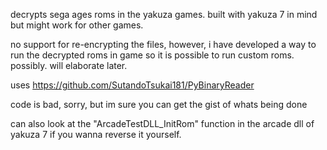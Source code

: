 decrypts sega ages roms in the yakuza games. built with yakuza 7 in mind but might work for other games. 

no support for re-encrypting the files, however, i have developed a way to run the decrypted roms in game so it is possible to run custom roms. possibly. will elaborate later.

uses https://github.com/SutandoTsukai181/PyBinaryReader

code is bad, sorry, but im sure you can get the gist of whats being done

can also look at the "ArcadeTestDLL_InitRom" function in the arcade dll of yakuza 7 if you wanna reverse it yourself.
